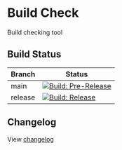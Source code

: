 # Build Check

Build checking tool

## Build Status

| Branch  | Status                                                                                                                                                                                                                                      |
|---------|---------------------------------------------------------------------------------------------------------------------------------------------------------------------------------------------------------------------------------------------|
| main    | [![Build: Pre-Release](https://github.com/credfeto/funfair-build-check/actions/workflows/build-and-publish-pre-release.yml/badge.svg)](https://github.com/credfeto/funfair-build-check/actions/workflows/build-and-publish-pre-release.yml) |
| release | [![Build: Release](https://github.com/credfeto/funfair-build-check/actions/workflows/build-and-publish-release.yml/badge.svg)](https://github.com/credfeto/funfair-build-check/actions/workflows/build-and-publish-release.yml)             |

## Changelog

View [changelog](CHANGELOG.md)

[CHANGELOG]: ./CHANGELOG.md
